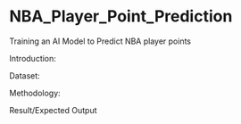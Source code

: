 # NBA_Player_Point_Prediction
Training an AI Model to Predict NBA player points

Introduction:

Dataset:

Methodology:

Result/Expected Output
